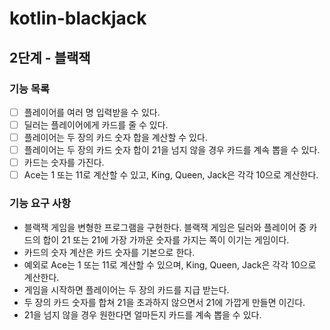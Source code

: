 # kotlin-blackjack

## 2단계 - 블랙잭
### 기능 목록

- [ ] 플레이어를 여러 명 입력받을 수 있다.
- [ ] 딜러는 플레이어에게 카드를 줄 수 있다.
- [ ] 플레이어는 두 장의 카드 숫자 합을 계산할 수 있다.
- [ ] 플레이어는 두 장의 카드 숫자 합이 21을 넘지 않을 경우 카드를 계속 뽑을 수 있다.
- [ ] 카드는 숫자를 가진다.
- [ ] Ace는 1 또는 11로 계산할 수 있고, King, Queen, Jack은 각각 10으로 계산한다.

### 기능 요구 사항

- 블랙잭 게임을 변형한 프로그램을 구현한다. 블랙잭 게임은 딜러와 플레이어 중 카드의 합이 21 또는 21에 가장 가까운 숫자를 가지는 쪽이 이기는 게임이다.
- 카드의 숫자 계산은 카드 숫자를 기본으로 한다. 
- 예외로 Ace는 1 또는 11로 계산할 수 있으며, King, Queen, Jack은 각각 10으로 계산한다. 
- 게임을 시작하면 플레이어는 두 장의 카드를 지급 받는다. 
- 두 장의 카드 숫자를 합쳐 21을 초과하지 않으면서 21에 가깝게 만들면 이긴다. 
- 21을 넘지 않을 경우 원한다면 얼마든지 카드를 계속 뽑을 수 있다.
